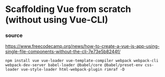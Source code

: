 # Scaffolding Vue from scratch (without using Vue-CLI)

### source
https://www.freecodecamp.org/news/how-to-create-a-vue-js-app-using-single-file-components-without-the-cli-7e73e5b8244f/
```
npm install vue vue-loader vue-template-compiler webpack webpack-cli webpack-dev-server babel-loader @babel/core @babel/preset-env css-loader vue-style-loader html-webpack-plugin rimraf -D
```